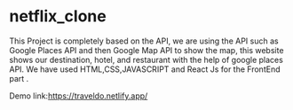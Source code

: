 
# netflix_clone
This Project is completely based on the API, we are using the API such as Google Places API and 
then Google Map API to show the map, this website shows our destination, hotel, and restaurant with the 
help of google places API.
We have used HTML,CSS,JAVASCRIPT and React Js for the FrontEnd part .

Demo link:https://traveldo.netlify.app/

